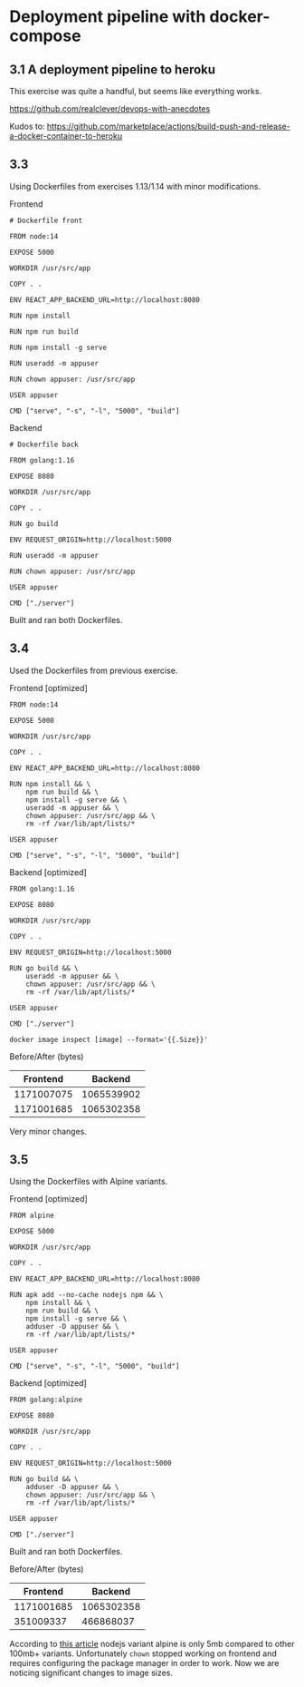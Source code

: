 # Deployment pipeline with docker-compose

## 3.1 A deployment pipeline to heroku

This exercise was quite a handful, but seems like everything works. 

https://github.com/realclever/devops-with-anecdotes

Kudos to: https://github.com/marketplace/actions/build-push-and-release-a-docker-container-to-heroku

## 3.3 

Using Dockerfiles from exercises 1.13/1.14 with minor modifications.

Frontend
````
# Dockerfile front

FROM node:14

EXPOSE 5000
 
WORKDIR /usr/src/app

COPY . .

ENV REACT_APP_BACKEND_URL=http://localhost:8080

RUN npm install

RUN npm run build

RUN npm install -g serve

RUN useradd -m appuser

RUN chown appuser: /usr/src/app

USER appuser

CMD ["serve", "-s", "-l", "5000", "build"]
````

Backend
````
# Dockerfile back

FROM golang:1.16

EXPOSE 8080

WORKDIR /usr/src/app

COPY . .

RUN go build

ENV REQUEST_ORIGIN=http://localhost:5000

RUN useradd -m appuser

RUN chown appuser: /usr/src/app

USER appuser

CMD ["./server"]
````

Built and ran both Dockerfiles. 


## 3.4

Used the Dockerfiles from previous exercise.

Frontend [optimized] 
````
FROM node:14

EXPOSE 5000
 
WORKDIR /usr/src/app

COPY . .

ENV REACT_APP_BACKEND_URL=http://localhost:8080

RUN npm install && \ 
    npm run build && \
    npm install -g serve && \
    useradd -m appuser && \
    chown appuser: /usr/src/app && \
    rm -rf /var/lib/apt/lists/*

USER appuser

CMD ["serve", "-s", "-l", "5000", "build"]
````

Backend [optimized]
````
FROM golang:1.16

EXPOSE 8080

WORKDIR /usr/src/app

COPY . .

ENV REQUEST_ORIGIN=http://localhost:5000

RUN go build && \
    useradd -m appuser && \
    chown appuser: /usr/src/app && \
    rm -rf /var/lib/apt/lists/* 

USER appuser

CMD ["./server"]
````

```docker image inspect [image] --format='{{.Size}}'```


Before/After (bytes)

| Frontend | Backend |
| ------------- | ------------- |
| 1171007075  | 1065539902  |
| 1171001685  | 1065302358  |

Very minor changes. 

## 3.5

Using the Dockerfiles with Alpine variants. 

Frontend [optimized] 
````
FROM alpine

EXPOSE 5000
 
WORKDIR /usr/src/app

COPY . .

ENV REACT_APP_BACKEND_URL=http://localhost:8080

RUN apk add --no-cache nodejs npm && \
    npm install && \ 
    npm run build && \
    npm install -g serve && \
    adduser -D appuser && \
    rm -rf /var/lib/apt/lists/* 

USER appuser

CMD ["serve", "-s", "-l", "5000", "build"]
````

Backend [optimized] 
````
FROM golang:alpine

EXPOSE 8080

WORKDIR /usr/src/app

COPY . .

ENV REQUEST_ORIGIN=http://localhost:5000

RUN go build && \
    adduser -D appuser && \
    chown appuser: /usr/src/app && \
    rm -rf /var/lib/apt/lists/* 

USER appuser

CMD ["./server"]
````
Built and ran both Dockerfiles. 

Before/After (bytes)

| Frontend | Backend |
| ------------- | ------------- |
| 1171001685  | 1065302358  |
|  351009337 |  466868037 |

According to [this article](https://itnext.io/lightweight-and-performance-dockerfile-for-node-js-ec9eed3c5aef) nodejs variant alpine is only 5mb compared to other 100mb+ variants. Unfortunately ```chown``` stopped working on frontend and requires configuring the package manager in order to work. Now we are noticing significant changes to image sizes. 

